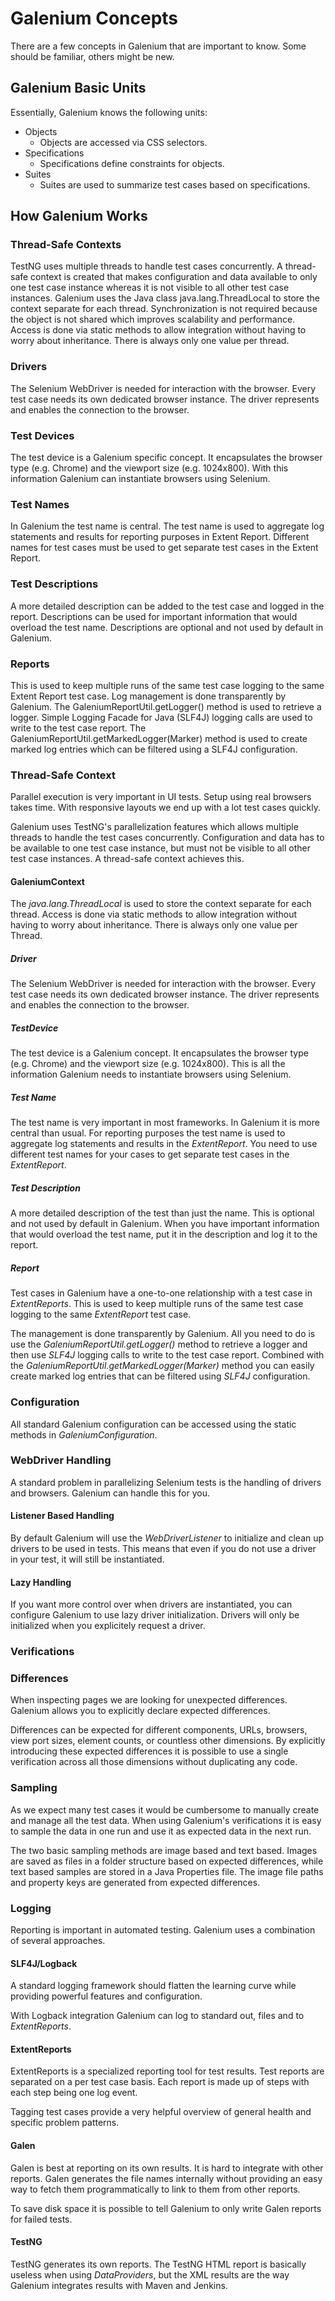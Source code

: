 # Galenium Concepts

There are a few concepts in Galenium that are important to know. Some should be familiar, others might be new.

## Galenium Basic Units

 Essentially, Galenium knows the following units:

* Objects
  * Objects are accessed via CSS selectors.
* Specifications
  * Specifications define constraints for objects.
* Suites
  * Suites are used to summarize test cases based on specifications.


## How Galenium Works

### Thread-Safe Contexts
 TestNG uses multiple threads to handle test cases concurrently.
 A thread-safe context is created that makes configuration and data available to only one test case instance whereas it is not visible to all other test case instances.
 Galenium uses the Java class java.lang.ThreadLocal to store the context separate for each thread.
 Synchronization is not required because the object is not shared which improves scalability and performance.
 Access is done via static methods to allow integration without having to worry about inheritance.
 There is always only one value per thread.

### Drivers
 The Selenium WebDriver is needed for interaction with the browser. Every test case needs its own dedicated browser instance. The driver represents and enables the connection to the browser.

### Test Devices
 The test device is a Galenium specific concept. It encapsulates the browser type (e.g. Chrome) and the viewport size (e.g. 1024x800). With this information Galenium can instantiate browsers using Selenium.

### Test Names
 In Galenium the test name is central. The test name is used to aggregate log statements and results for reporting purposes in Extent Report. Different names for test cases must be used to get separate test cases in the Extent Report.

### Test Descriptions
 A more detailed description can be added to the test case and logged in the report. Descriptions can be used for important information that would overload the test name.
 Descriptions are optional and not used by default in Galenium.

### Reports
 This is used to keep multiple runs of the same test case logging to the same Extent Report test case.
 Log management is done transparently by Galenium.
 The GaleniumReportUtil.getLogger() method is used to retrieve a logger.
 Simple Logging Facade for Java (SLF4J) logging calls are used to write to the test case report.
 The GaleniumReportUtil.getMarkedLogger(Marker) method is used to create marked log entries which can be filtered using a SLF4J configuration.

### Thread-Safe Context

Parallel execution is very important in UI tests. Setup using real browsers takes time. With responsive layouts we end up with a lot test cases quickly.

Galenium uses TestNG's parallelization features which allows multiple threads to handle the test cases concurrently. Configuration and data has to be available to one test case instance, but must not be visible to all other test case instances. A thread-safe context achieves this.

#### GaleniumContext

The _java.lang.ThreadLocal_ is used to store the context separate for each thread. Access is done via static methods to allow integration without having to worry about inheritance. There is always only one value per Thread.

##### Driver

The Selenium WebDriver is needed for interaction with the browser. Every test case needs its own dedicated browser instance. The driver represents and enables the connection to the browser.

##### TestDevice

The test device is a Galenium concept. It encapsulates the browser type (e.g. Chrome) and the viewport size (e.g. 1024x800). This is all the information Galenium needs to instantiate browsers using Selenium.

##### Test Name

The test name is very important in most frameworks. In Galenium it is more central than usual. For reporting purposes the test name is used to aggregate log statements and results in the _ExtentReport_. You need to use different test names for your cases to get separate test cases in the _ExtentReport_.

##### Test Description

A more detailed description of the test than just the name. This is optional and not used by default in Galenium. When you have important information that would overload the test name, put it in the description and log it to the report.

##### Report

Test cases in Galenium have a one-to-one relationship with a test case in _ExtentReports_. This is used to keep multiple runs of the same   test case logging to the same _ExtentReport_ test case.

The management is done transparently by Galenium. All you need to do is use the _GaleniumReportUtil.getLogger()_ method to retrieve a logger and then use _SLF4J_ logging calls to write to the test case report. Combined with the _GaleniumReportUtil.getMarkedLogger(Marker)_ method you can easily create marked log entries that can be filtered using _SLF4J_ configuration.

### Configuration

All standard Galenium configuration can be accessed using the static methods in _GaleniumConfiguration_.

### WebDriver Handling

A standard problem in parallelizing Selenium tests is the handling of drivers and browsers. Galenium can handle this for you.

#### Listener Based Handling

By default Galenium will use the _WebDriverListener_ to initialize and clean up drivers to be used in tests. This means that even if you do not use a driver in your test, it will still be instantiated.

#### Lazy Handling

If you want more control over when drivers are instantiated, you can configure Galenium to use lazy driver initialization. Drivers will only be initialized when you explicitely request a driver.

### Verifications

### Differences

When inspecting pages we are looking for unexpected differences. Galenium allows you to explicitly declare expected differences.

Differences can be expected for different components, URLs, browsers, view port sizes, element counts, or countless other dimensions. By explicitly introducing these expected differences it is possible to use a single verification across all those dimensions without duplicating any code.

### Sampling

As we expect many test cases it would be cumbersome to manually create and manage all the test data. When using Galenium's verifications it is easy to sample the data in one run and use it as expected data in the next run.

The two basic sampling methods are image based and text based. Images are saved as files in a folder structure based on expected differences, while text based samples are stored in a Java Properties file. The image file paths and property keys are generated from expected differences.

### Logging

Reporting is important in automated testing. Galenium uses a combination of several approaches.

#### SLF4J/Logback

A standard logging framework should flatten the learning curve while providing powerful features and configuration.

With Logback integration Galenium can log to standard out, files and to _ExtentReports_.

#### ExtentReports

ExtentReports is a specialized reporting tool for test results. Test reports are separated on a per test case basis. Each report is made up of steps with each step being one log event.

Tagging test cases provide a very helpful overview of general health and specific problem patterns.

#### Galen

Galen is best at reporting on its own results. It is hard to integrate with other reports. Galen generates the file names internally without providing an easy way to fetch them programmatically to link to them from other reports.

To save disk space it is possible to tell Galenium to only write Galen reports for failed tests.

#### TestNG

TestNG generates its own reports. The TestNG HTML report is basically useless when using _DataProviders_, but the XML results are the way Galenium integrates results with Maven and Jenkins.
